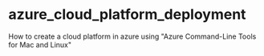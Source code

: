azure_cloud_platform_deployment
===============================

How to create a cloud platform in azure using "Azure Command-Line Tools for Mac and Linux"
